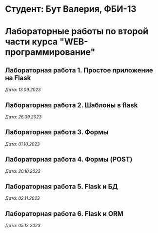 # Студент: Бут Валерия, ФБИ-13

# Лабораторные работы по второй части курса "WEB-программирование"

## Лабораторная работа 1. Простое приложение на Flask

*Дата: 13.09.2023*

## Лабораторная работа 2. Шаблоны в flask

*Дата: 26.09.2023*

## Лабораторная работа 3. Формы
*Дата: 01.10.2023*

## Лабораторная работа 4. Формы (POST)

*Дата: 20.10.2023*

## Лабораторная работа 5. Flask и БД

*Дата: 02.11.2023*

## Лабораторная работа 6. Flask и ORM

*Дата: 05.12.2023*